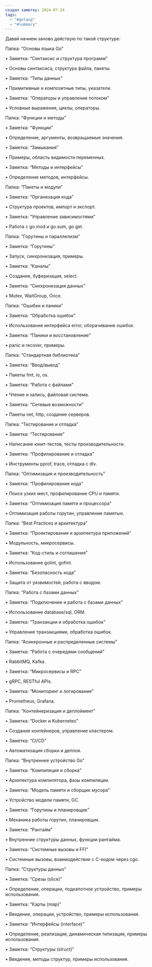 ```yaml
---
создал заметку: 2024-07-24
tags:
  - "#golang"
  - "#summary"
---
```

Давай начнем заново действую по такой структуре:

Папка: “Основы языка Go”

  

• Заметка: “Синтаксис и структура программ”

• Основы синтаксиса, структура файла, пакеты.

• Заметка: “Типы данных”

• Примитивные и композитные типы, указатели.

• Заметка: “Операторы и управление потоком”

• Условные выражения, циклы, операторы.

  

Папка: “Функции и методы”

  

• Заметка: “Функции”

• Определение, аргументы, возвращаемые значения.

• Заметка: “Замыкания”

• Примеры, область видимости переменных.

• Заметка: “Методы и интерфейсы”

• Определение методов, интерфейсы.

  

Папка: “Пакеты и модули”

  

• Заметка: “Организация кода”

• Структура проектов, импорт и экспорт.

• Заметка: “Управление зависимостями”

• Работа с go.mod и go.sum, go get.

  

Папка: “Горутины и параллелизм”

  

• Заметка: “Горутины”

• Запуск, синхронизация, примеры.

• Заметка: “Каналы”

• Создание, буферизация, select.

• Заметка: “Синхронизация данных”

• Mutex, WaitGroup, Once.

  

Папка: “Ошибки и паники”

  

• Заметка: “Обработка ошибок”

• Использование интерфейса error, оборачивание ошибок.

• Заметка: “Паники и восстановление”

• panic и recover, примеры.

  

Папка: “Стандартная библиотека”

  

• Заметка: “Ввод/вывод”

• Пакеты fmt, io, os.

• Заметка: “Работа с файлами”

• Чтение и запись, файловая система.

• Заметка: “Сетевые возможности”

• Пакеты net, http, создание серверов.

  

Папка: “Тестирование и отладка”

  

• Заметка: “Тестирование”

• Написание юнит-тестов, тесты производительности.

• Заметка: “Профилирование и отладка”

• Инструменты pprof, trace, отладка с dlv.

  

Папка: “Оптимизация и производительность”

  

• Заметка: “Профилирование кода”

• Поиск узких мест, профилирование CPU и памяти.

• Заметка: “Оптимизация памяти и процессора”

• Оптимизация работы горутин, управление памятью.

  

Папка: “Best Practices и архитектура”

  

• Заметка: “Проектирование и архитектура приложений”

• Модульность, микросервисы.

• Заметка: “Код-стиль и соглашения”

• Использование golint, gofmt.

• Заметка: “Безопасность кода”

• Защита от уязвимостей, работа с вводом.

  

Папка: “Работа с базами данных”

  

• Заметка: “Подключение и работа с базами данных”

• Использование database/sql, ORM.

• Заметка: “Транзакции и обработка ошибок”

• Управление транзакциями, обработка ошибок.

  

Папка: “Асинхронные и распределенные системы”

  

• Заметка: “Работа с очередями сообщений”

• RabbitMQ, Kafka.

• Заметка: “Микросервисы и RPC”

• gRPC, RESTful APIs.

• Заметка: “Мониторинг и логирование”

• Prometheus, Grafana.

  

Папка: “Контейнеризация и деплоймент”

  

• Заметка: “Docker и Kubernetes”

• Создание контейнеров, управление кластером.

• Заметка: “CI/CD”

• Автоматизация сборки и деплоя.

  

Папка: “Внутреннее устройство Go”

  

• Заметка: “Компиляция и сборка”

• Архитектура компилятора, фазы компиляции.

• Заметка: “Модель памяти и сборщик мусора”

• Устройство модели памяти, GC.

• Заметка: “Горутины и планировщик”

• Механика работы горутин, планировщик.

• Заметка: “Рантайм”

• Внутренние структуры данных, функции рантайма.

• Заметка: “Системные вызовы и FFI”

• Системные вызовы, взаимодействие с C-кодом через cgo.

  

Папка: “Структуры данных”

  

• Заметка: “Срезы (slice)”

• Определение, операции, подкапотное устройство, примеры использования.

• Заметка: “Карты (map)”

• Введение, операции, устройство, примеры использования.

• Заметка: “Интерфейсы (interface)”

• Определение, реализация, динамическая типизация, примеры использования.

• Заметка: “Структуры (struct)”

• Введение, методы структур, примеры использования.